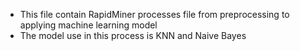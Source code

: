 - This file contain RapidMiner processes file from preprocessing to applying machine learning model
- The model use in this process is KNN and Naive Bayes
